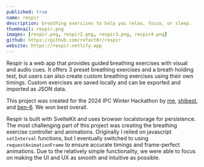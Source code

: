 ```yaml
---
published: true
name: respir
description: breathing exercises to help you relax, focus, or sleep.
thumbnail: respir.png
images: [respir.png, respir2.png, respir3.png, respir4.png]
github: https://github.com/refact0r/respir
website: https://respir.netlify.app
---
```


Respir is a web app that provides guided breathing exercises with visual and audio cues. It offers 3 preset breathing exercises and a breath holding test, but users can also create custom breathing exercises using their own timings. Custom exercises are saved locally and can be exported and imported as JSON data.

This project was created for the 2024 IPC Winter Hackathon by [me](https://github.com/refact0r), [shibest](https://github.com/shibest), and [ben-6](https://github.com/ben-6). We won best overall.

Respir is built with SvelteKit and uses browser localstorage for persistence. The most challenging part of this project was creating the breathing exercise controller and animations. Originally I relied on javascript `setInterval` functions, but I eventually switched to using `requestAnimationFrame` to ensure accurate timings and frame-perfect animations. Due to the relatively simple functionality, we were able to focus on making the UI and UX as smooth and intuitive as possible.
